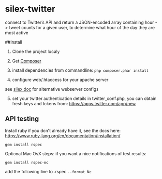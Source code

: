 # silex-twitter
connect to Twitter’s API and return a JSON-encoded array containing hour -> tweet counts for a given user, to determine what hour of the day they are most active

##Install

1. Clone the project localy

2. Get [Composer](https://getcomposer.org/)

3. install dependencies from commandline:
`php composer.phar install`

4. configure web/.htaccess for your apache server

see [silex doc](http://silex.sensiolabs.org/doc/master/web_servers.html) for alternative webserver configs

5. set your twitter authentication details in twitter_conf.php, 
you can obtain fresh keys and tokens from: https://apps.twitter.com/app/new


## API testing
Install ruby if you don't already have it, see the docs here:
https://www.ruby-lang.org/en/documentation/installation/

`gem install rspec`

Optional Mac OsX steps:
if you want a nice notifications of test results:

`gem install rspec-nc`

add the following line to .rspec
`--format Nc`